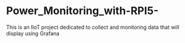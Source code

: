# Power_Monitoring_with-RPI5-
This is an IIoT project dedicated to collect and monitoring data that will display using Grafana
